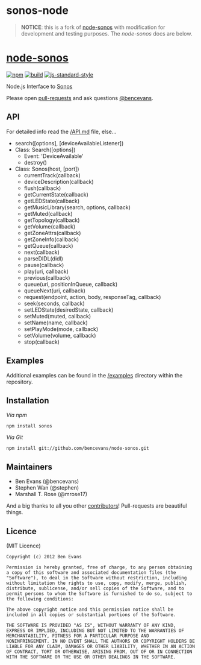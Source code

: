 # sonos-node

> **NOTICE**: this is a fork of [node-sonos](https://github.com/bencevans/node-sonos) with modification for development and testing purposes. The *node-sonos* docs are below.

# [node-sonos](https://github.com/bencevans/node-sonos)
[![npm](http://img.shields.io/npm/v/sonos.svg?style=flat-square)](https://www.npmjs.org/package/sonos)
[![build](http://img.shields.io/travis/bencevans/node-sonos/master.svg?style=flat-square)](https://travis-ci.org/bencevans/node-sonos)
[![js-standard-style](https://img.shields.io/badge/code%20style-standard-brightgreen.svg?style=flat-square)](https://github.com/feross/standard)

Node.js Interface to [Sonos](http://sonos.com)

Please open [pull-requests](https://github.com/bencevans/node-sonos) and ask questions [@bencevans](https://twitter.com/bencevans).

## API

For detailed info read the [/API.md](https://github.com/bencevans/node-sonos/blob/master/API.md) file, else…

* search([options], [deviceAvailableListener])
* Class: Search([options])
  * Event: 'DeviceAvailable'
  * destroy()
* Class: Sonos(host, [port])
  * currentTrack(callback)
  * deviceDescription(callback)
  * flush(callback)
  * getCurrentState(callback)
  * getLEDState(callback)
  * getMusicLibrary(search, options, callback)
  * getMuted(callback)
  * getTopology(callback)
  * getVolume(callback)
  * getZoneAttrs(callback)
  * getZoneInfo(callback)
  * getQueue(callback)
  * next(callback)
  * parseDIDL(didl)
  * pause(callback)
  * play(uri, callback)
  * previous(callback)
  * queue(uri, positionInQueue, callback)
  * queueNext(uri, callback)
  * request(endpoint, action, body, responseTag, callback)
  * seek(seconds, callback)
  * setLEDState(desiredState, callback)
  * setMuted(muted, callback)
  * setName(name, callback)
  * setPlayMode(mode, callback)
  * setVolume(volume, callback)
  * stop(callback)

## Examples

Additional examples can be found in the [/examples](https://github.com/bencevans/node-sonos/tree/master/examples) directory within the repository.

## Installation

*Via npm*

    npm install sonos

*Via Git*

    npm install git://github.com/bencevans/node-sonos.git

## Maintainers

* Ben Evans (@bencevans)
* Stephen Wan (@stephen)
* Marshall T. Rose (@mrose17)

And a big thanks to all you other [contributors](https://github.com/bencevans/node-sonos/graphs/contributors)! Pull-requests are beautiful things.

## Licence

(MIT Licence)

    Copyright (c) 2012 Ben Evans

    Permission is hereby granted, free of charge, to any person obtaining
    a copy of this software and associated documentation files (the
    "Software"), to deal in the Software without restriction, including
    without limitation the rights to use, copy, modify, merge, publish,
    distribute, sublicense, and/or sell copies of the Software, and to
    permit persons to whom the Software is furnished to do so, subject to
    the following conditions:

    The above copyright notice and this permission notice shall be
    included in all copies or substantial portions of the Software.

    THE SOFTWARE IS PROVIDED "AS IS", WITHOUT WARRANTY OF ANY KIND,
    EXPRESS OR IMPLIED, INCLUDING BUT NOT LIMITED TO THE WARRANTIES OF
    MERCHANTABILITY, FITNESS FOR A PARTICULAR PURPOSE AND
    NONINFRINGEMENT. IN NO EVENT SHALL THE AUTHORS OR COPYRIGHT HOLDERS BE
    LIABLE FOR ANY CLAIM, DAMAGES OR OTHER LIABILITY, WHETHER IN AN ACTION
    OF CONTRACT, TORT OR OTHERWISE, ARISING FROM, OUT OF OR IN CONNECTION
    WITH THE SOFTWARE OR THE USE OR OTHER DEALINGS IN THE SOFTWARE.
